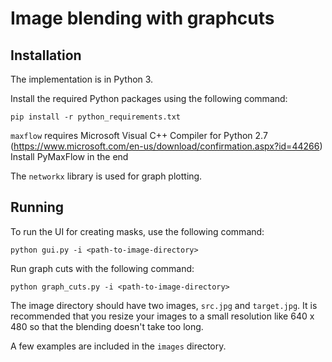 # Image blending with graphcuts

## Installation

The implementation is in Python 3.

Install the required Python packages using the following command:
```
pip install -r python_requirements.txt
```

`maxflow` requires Microsoft Visual C++ Compiler for Python 2.7 (https://www.microsoft.com/en-us/download/confirmation.aspx?id=44266)
Install PyMaxFlow in the end

The `networkx` library is used for graph plotting.

## Running
To run the UI for creating masks, use the following command:
```
python gui.py -i <path-to-image-directory>
```

Run graph cuts with the following command:
```
python graph_cuts.py -i <path-to-image-directory>
```

The image directory should have two images, `src.jpg` and `target.jpg`. It is recommended that you resize your images to a small resolution like 640 x 480 so that the blending doesn't take too long.

A few examples are included in the `images` directory.
